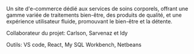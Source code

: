 Un site d'e-commerce dédié aux services de soins corporels, offrant une gamme variée de traitements bien-être, des produits de qualité, et une expérience utilisateur fluide, promouvant le bien-être et la détente.

Collaborateur du projet:
Carlson, Sarvenaz et Idy

Outils:
VS code, React, My SQL Workbench, Netbeans
